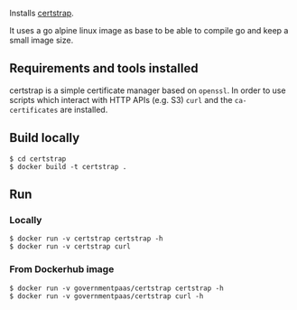 Installs [certstrap](https://github.com/square/certstrap/).

It uses a go alpine linux image as base to be able to compile go and keep a small image size.

## Requirements and tools installed

certstrap is a simple certificate manager based on `openssl`. In order to
use scripts which interact with HTTP APIs (e.g. S3) `curl` and
the `ca-certificates` are installed.

## Build locally

```
$ cd certstrap
$ docker build -t certstrap .
```

## Run

### Locally

```
$ docker run -v certstrap certstrap -h
$ docker run -v certstrap curl
```

### From Dockerhub image

```
$ docker run -v governmentpaas/certstrap certstrap -h
$ docker run -v governmentpaas/certstrap curl -h
```
